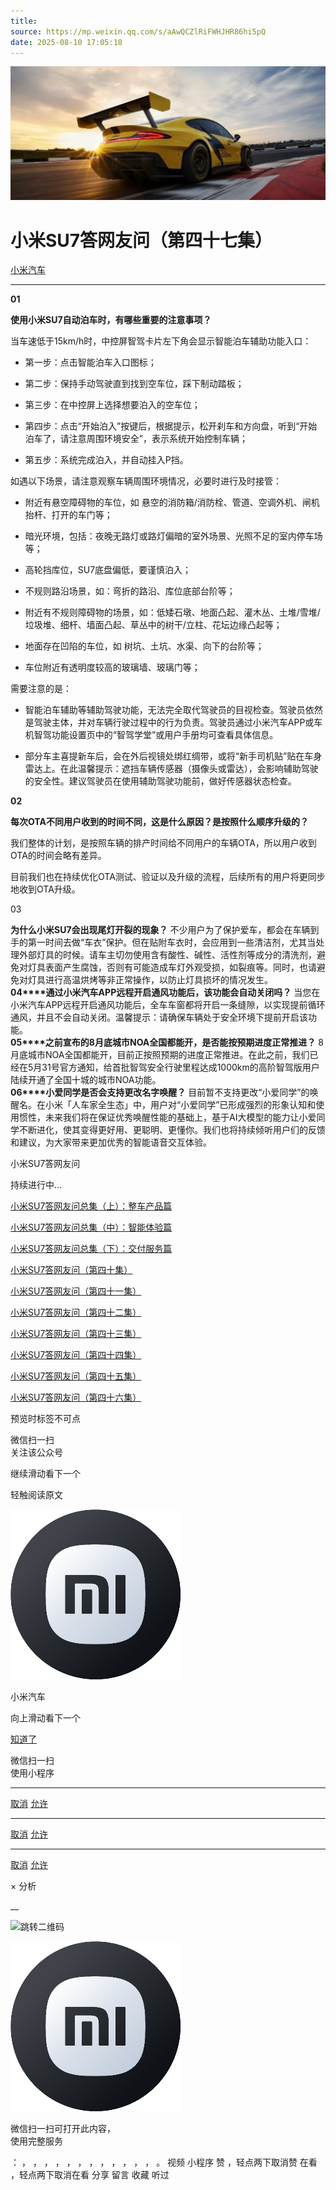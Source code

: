 ```yaml
---
title: 
source: https://mp.weixin.qq.com/s/aAwQCZlRiFWHJHR86hi5pQ
date: 2025-08-10 17:05:18
---
```


![cover_image](images/img_aa1e647f.jpg)


#  小米SU7答网友问（第四十七集）


[ 小米汽车 ](<javascript:void\(0\);>)

______

  

****01****

**使用小米SU7自动泊车时，有哪些重要的注意事项？**  

当车速低于15km/h时，中控屏智驾卡片左下角会显示智能泊车辅助功能入口：

  * 第一步：点击智能泊车入口图标；

  * 第二步：保持手动驾驶直到找到空车位，踩下制动踏板；

  * 第三步：在中控屏上选择想要泊入的空车位；

  * 第四步：点击“开始泊入”按键后，根据提示，松开刹车和方向盘，听到“开始泊车了，请注意周围环境安全”，表示系统开始控制车辆；

  * 第五步：系统完成泊入，并自动挂入P挡。

如遇以下场景，请注意观察车辆周围环境情况，必要时进行及时接管：

  * 附近有悬空障碍物的车位，如 悬空的消防箱/消防栓、管道、空调外机、闸机抬杆、打开的车门等；

  * 暗光环境，包括：夜晚无路灯或路灯偏暗的室外场景、光照不足的室内停车场等；

  * 高轮挡库位，SU7底盘偏低，要谨慎泊入；

  * 不规则路沿场景，如：弯折的路沿、库位底部台阶等；

  * 附近有不规则障碍物的场景，如：低矮石墩、地面凸起、灌木丛、土堆/雪堆/垃圾堆、细杆、墙面凸起、草丛中的树干/立柱、花坛边缘凸起等；

  * 地面存在凹陷的车位，如 树坑、土坑、水渠、向下的台阶等；

  * 车位附近有透明度较高的玻璃墙、玻璃门等；

需要注意的是：

  * 智能泊车辅助等辅助驾驶功能，无法完全取代驾驶员的目视检查。驾驶员依然是驾驶主体，并对车辆行驶过程中的行为负责。驾驶员通过小米汽车APP或车机智驾功能设置页中的“智驾学堂”或用户手册均可查看具体信息。

  * 部分车主喜提新车后，会在外后视镜处绑红绸带，或将“新手司机贴”贴在车身雷达上。在此温馨提示：遮挡车辆传感器（摄像头或雷达），会影响辅助驾驶的安全性。建议驾驶员在使用辅助驾驶功能前，做好传感器状态检查。

  

**02**

**每次OTA不同用户收到的时间不同，这是什么原因？是按照什么顺序升级的？**

我们整体的计划，是按照车辆的排产时间给不同用户的车辆OTA，所以用户收到OTA的时间会略有差异。

目前我们也在持续优化OTA测试、验证以及升级的流程，后续所有的用户将更同步地收到OTA升级。

03

**为什么小米SU7会出现尾灯开裂的现象？** 不少用户为了保护爱车，都会在车辆到手的第一时间去做“车衣”保护。但在贴附车衣时，会应用到一些清洁剂，尤其当处理外部灯具的时候。请车主切勿使用含有酸性、碱性、活性剂等成分的清洗剂，避免对灯具表面产生腐蚀，否则有可能造成车灯外观受损，如裂痕等。同时，也请避免对灯具进行高温烘烤等非正常操作，以防止灯具损坏的情况发生。  
**04****通过小米汽车APP远程开启通风功能后，该功能会自动关闭吗？** 当您在小米汽车APP远程开启通风功能后，全车车窗都将开启一条缝隙，以实现提前循环通风，并且不会自动关闭。温馨提示：请确保车辆处于安全环境下提前开启该功能。  
**05****之前宣布的8月底城市NOA全国都能开，是否能按预期进度正常推进？** 8月底城市NOA全国都能开，目前正按照预期的进度正常推进。在此之前，我们已经在5月31号官方通知，给首批智驾安全行驶里程达成1000km的高阶智驾版用户陆续开通了全国十城的城市NOA功能。  
**06****小爱同学是否会支持更改名字唤醒？** 目前暂不支持更改“小爱同学”的唤醒名。在小米「人车家全生态」中，用户对“小爱同学”已形成强烈的形象认知和使用惯性，未来我们将在保证优秀唤醒性能的基础上，基于AI大模型的能力让小爱同学不断进化，使其变得更好用、更聪明、更懂你。我们也将持续倾听用户们的反馈和建议，为大家带来更加优秀的智能语音交互体验。

  

小米SU7答网友问

持续进行中…

[小米SU7答网友问总集（上）：整车产品篇](<http://mp.weixin.qq.com/s?__biz=MzkyNzU3MDI3Nw==&mid=2247489972&idx=1&sn=b8c58d29e1da2eb08549f48262d2fcce&chksm=c22759bef550d0a88c50e70ab4bc59b26ab31ee5e634a52694ee0cc28f08979a4662fe598032&scene=21#wechat_redirect>)

[小米SU7答网友问总集（中）：智能体验篇](<http://mp.weixin.qq.com/s?__biz=MzkyNzU3MDI3Nw==&mid=2247490580&idx=1&sn=c0e685b4d60f817a799fd4594ab294ad&chksm=c2275c1ef550d508549e791b5b0d076288f55ee40a8145ea3642e6f9166aedba8b267cb11051&scene=21#wechat_redirect>)

[小米SU7答网友问总集（下）：交付服务篇](<http://mp.weixin.qq.com/s?__biz=MzkyNzU3MDI3Nw==&mid=2247490603&idx=1&sn=88ef8375987c8a7be5c1bc6b8a42e9f6&chksm=c2275c21f550d537cbed33f14c6062f066a768b19efdaa1fd3b67dc17c1abe494d5cffa15124&scene=21#wechat_redirect>)

[小米SU7答网友问（第四十集）](<http://mp.weixin.qq.com/s?__biz=MzkyNzU3MDI3Nw==&mid=2247490643&idx=1&sn=213f175676280f7958bace8d6d467568&chksm=c2275c59f550d54f201060f9c4c7dd8be6c6bd2737d38aa16cc3ccb85f8b7fd9598e0def18f8&scene=21#wechat_redirect>)

[小米SU7答网友问（第四十一集）](<http://mp.weixin.qq.com/s?__biz=MzkyNzU3MDI3Nw==&mid=2247490710&idx=1&sn=56d9b707c60ba5be5457d884f1013f88&chksm=c2275c9cf550d58a249cdd7bf8ea554d1b19869171a8addb307c4ab9daf17ae6f1a8ec8a190d&scene=21#wechat_redirect>)  

[小米SU7答网友问（第四十二集）](<http://mp.weixin.qq.com/s?__biz=MzkyNzU3MDI3Nw==&mid=2247490735&idx=1&sn=70a61bb524c263198c3db73cd0f4db6c&chksm=c2275ca5f550d5b3eacbf734b503cfdde5466232420a627886309ae897b7ae6cecdea1acc52a&scene=21#wechat_redirect>)

[小米SU7答网友问（第四十三集）](<http://mp.weixin.qq.com/s?__biz=MzkyNzU3MDI3Nw==&mid=2247490743&idx=1&sn=bffffaf2e910fc0e666a7648ed694fe5&chksm=c2275cbdf550d5ab1bf4c1d6b82c5a1f3b5206ee1a1d05198ae7a8f1af4d59f839dc34fd6ad2&scene=21#wechat_redirect>)

[小米SU7答网友问（第四十四集）](<http://mp.weixin.qq.com/s?__biz=MzkyNzU3MDI3Nw==&mid=2247490748&idx=1&sn=6160b9038c5209a9e64153ebcb2d3807&chksm=c2275cb6f550d5a0e14bab2b01483fad1bcee53889419e318e91d5768d3952c1c7b30ad0e185&scene=21#wechat_redirect>)

[小米SU7答网友问（第四十五集）](<http://mp.weixin.qq.com/s?__biz=MzkyNzU3MDI3Nw==&mid=2247494797&idx=1&sn=a97b403a4ff07ba213987e171f50119b&chksm=c224ac87f5532591b05a0ee18ef74c9372a10feb14481925ce4f496e9e11ef2f8d4b59336092&scene=21#wechat_redirect>)

[小米SU7答网友问（第四十六集）](<http://mp.weixin.qq.com/s?__biz=MzkyNzU3MDI3Nw==&mid=2247496002&idx=1&sn=581d0d1142d93ce150fea3965895558c&chksm=c224b148f553385e5f55cf9d7371f2db2fb70c3b8abb72b00774d4ffd446d16babcf1186ac00&scene=21#wechat_redirect>)

  

[](<http://mp.weixin.qq.com/s?__biz=MzkyNzU3MDI3Nw==&mid=2247490603&idx=1&sn=88ef8375987c8a7be5c1bc6b8a42e9f6&chksm=c2275c21f550d537cbed33f14c6062f066a768b19efdaa1fd3b67dc17c1abe494d5cffa15124&scene=21#wechat_redirect>)

  

[](<>)[](<>)

  

预览时标签不可点

微信扫一扫  
关注该公众号

继续滑动看下一个

轻触阅读原文

![img_97d833da.jpg](images/img_97d833da.jpg)

小米汽车 

向上滑动看下一个

[知道了](<javascript:;>)

微信扫一扫  
使用小程序

****

[取消](<javascript:void\(0\);>) [允许](<javascript:void\(0\);>)

****

[取消](<javascript:void\(0\);>) [允许](<javascript:void\(0\);>)

****

[取消](<javascript:void\(0\);>) [允许](<javascript:void\(0\);>)

× 分析

__

![跳转二维码]()

![作者头像](images/img_97d833da.jpg)

微信扫一扫可打开此内容，  
使用完整服务

： ， ， ， ， ， ， ， ， ， ， ， ， 。 视频 小程序 赞 ，轻点两下取消赞 在看 ，轻点两下取消在看 分享 留言 收藏 听过